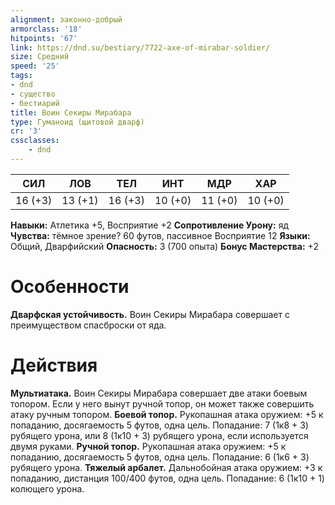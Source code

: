 ```yaml
---
alignment: законно-добрый
armorclass: '18'
hitpoints: '67'
link: https://dnd.su/bestiary/7722-axe-of-mirabar-soldier/
size: Средний
speed: '25'
tags:
- dnd
- существо
- бестиарий
title: Воин Секиры Мирабара
type: Гуманоид (щитовой дварф)
cr: '3'
cssclasses:
    - dnd
---
```



| СИЛ | ЛОВ | ТЕЛ | ИНТ | МДР | ХАР |
|---|---|---|---|---|---|
| 16 (+3) | 13 (+1) | 16 (+3) | 10 (+0) | 11 (+0) | 10 (+0) |
**Навыки:** Атлетика +5, Восприятие +2
**Сопротивление Урону:** яд
**Чувства:** тёмное зрение? 60 футов, пассивное Восприятие 12
**Языки:** Общий, Дварфийский
**Опасность:** 3 (700 опыта)
**Бонус Мастерства:** +2


# Особенности
**Дварфская устойчивость.** Воин Секиры Мирабара совершает с преимуществом спасброски от яда.


# Действия
**Мультиатака.** Воин Секиры Мирабара совершает две атаки боевым топором. Если у него вынут ручной топор, он может также совершить атаку ручным топором.
**Боевой топор.** Рукопашная атака оружием: +5 к попаданию, досягаемость 5 футов, одна цель. Попадание: 7 (1к8 + 3) рубящего урона, или 8 (1к10 + 3) рубящего урона, если используется двумя руками.
**Ручной топор.** Рукопашная атака оружием: +5 к попаданию, досягаемость 5 футов, одна цель. Попадание: 6 (1к6 + 3) рубящего урона.
**Тяжелый арбалет.** Дальнобойная атака оружием: +3 к попаданию, дистанция 100/400 футов, одна цель. Попадание: 6 (1к10 + 1) колющего урона.
